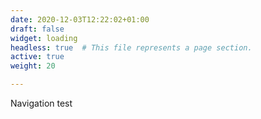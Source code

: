 ```yaml
---
date: 2020-12-03T12:22:02+01:00
draft: false
widget: loading
headless: true  # This file represents a page section.
active: true
weight: 20

---
```


Navigation test 
